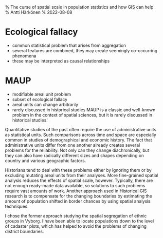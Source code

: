 % The curse of spatial scale in population statistics and how GIS can help
% Antti Härkönen
% 2022-08-08

# Ecological fallacy

- common statistical problem that arises from aggregation
- several features are combined, they may create seemingly co-occurring phenomena
- these may be interpreted as causal relationships

# MAUP

- modifiable areal unit problem
- subset of ecological fallacy
- areal units can change arbitrarily
- rarely discussed in historical studies
MAUP is a classic and well-known problem in the context of spatial sciences, but it is rarely discussed in historical studies.'

Quantitative studies of the past often require the use of administrative units as statistical units. 
Such comparisons across time and space are especially common in studies of demographical and economic history. 
The fact that administrative units differ from one another already creates several problems for the reliability. 
Not only can they change diachronically, but they can also have radically different sizes and shapes depending on country and various geographic factors. 

Historians tend to deal with these problems either by ignoring them or by excluding mutating areal units from their analyses.
More fine-grained spatial analysis reduces the effects of spatial scale, however. 
Typically, there are not enough ready-made data available, so solutions to such problems require vast amounts of work. 
Another approach used in Historical GIS research is to compensate for the changing boundaries by estimating the amount of population shifted in border chances by using spatial analysis techniques. 

I chose the former approach studying the spatial segregation of ethnic groups in Vyborg. 
I have been able to locate populations down to the level of cadaster plots, which has helped to avoid the problems of changing district boundaries.